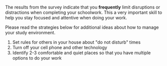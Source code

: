 
The results from the survey indicate that you **frequently** limit disruptions or distractions when completing your schoolwork. This a very important skill to help you stay focused and attentive when doing your work. 

Please read the strategies below for additional ideas about how to manage your study environment.

1.	Set rules for others in your house about "do not disturb" times
2.	Turn off your cell phone and other technology
3.	Identify 2-3 comfortable and quiet places so that you have multiple options to do your work



